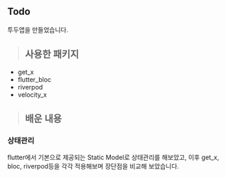 ## Todo
투두앱을 만들었습니다.
<br>

>## 사용한 패키지
- get_x
- flutter_bloc
- riverpod
- velocity_x

>## 배운 내용

### 상태관리
flutter에서 기본으로 제공되는 Static Model로 상태관리를 해보았고,
이후 get_x, bloc, riverpod등을 각각 적용해보며 장단점을 비교해 보았습니다.
